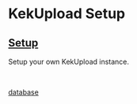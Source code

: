 # KekUpload Setup

<h2><a href="#">Setup</a></h2>

Setup your own KekUpload instance.

<br>

<a href="database">database</a><br>